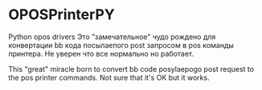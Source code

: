 # OPOSPrinterPY
Python opos drivers
Это "замечательное" чудо рождено для конвертации bb кода посылаепого post запросом в pos команды принтера.
Не уверен что все нормально но работает.

This "great" miracle born to convert bb code posylaepogo post request to the pos printer commands.
Not sure that it's OK but it works.
